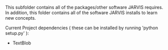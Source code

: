 This subfolder contains all of the packages/other software JARVIS requires. In addition, this folder contains all of the software JARVIS installs to learn new concepts.

Current Project dependencies ( these can be installed by running 'python setup.py' ):
- TextBlob